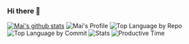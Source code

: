 ### Hi there 👋

[![Mai's github stats](https://github-readme-stats.vercel.app/api?username=Mai0313&show_icons=true&theme=github)](https://github.com/anuraghazra/github-readme-stats)
![Mai's Profile](https://github-profile-summary-cards.vercel.app/api/cards/profile-details?username=appleboy&theme=github)
![Top Language by Repo](https://github-profile-summary-cards.vercel.app/api/cards/repos-per-language?username=appleboy&theme=github)
![Top Language by Commit](https://github-profile-summary-cards.vercel.app/api/cards/most-commit-language?username=appleboy&theme=github)
![Stats](https://github-profile-summary-cards.vercel.app/api/cards/stats?username=appleboy&theme=github)
![Productive Time](https://github-profile-summary-cards.vercel.app/api/cards/productive-time?username=appleboy&theme=github)


<!--
**Mai0313/Mai0313** is a ✨ _special_ ✨ repository because its `README.md` (this file) appears on your GitHub profile.

Here are some ideas to get you started:

- 🔭 I’m currently working on ...
- 🌱 I’m currently learning ...
- 👯 I’m looking to collaborate on ...
- 🤔 I’m looking for help with ...
- 💬 Ask me about ...
- 📫 How to reach me: ...
- 😄 Pronouns: ...
- ⚡ Fun fact: ...
-->
